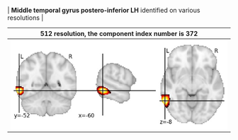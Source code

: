 


| **Middle temporal gyrus postero-inferior LH** identified on various resolutions |

| 512 resolution, the component index number is 372|  
|:---:|  
| ![Component 512](../512/final/372.jpg "From component 512: Middle temporal gyrus postero-inferior LH") |
